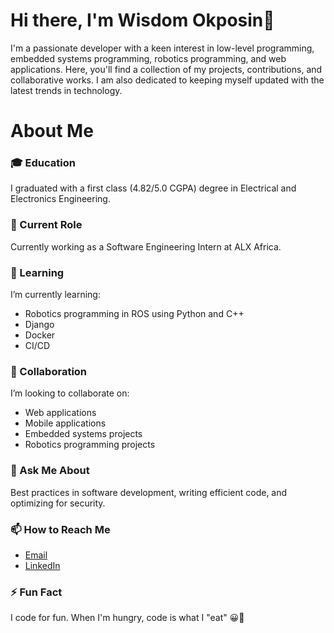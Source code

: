 # Hi there, I'm Wisdom Okposin👋

I'm a passionate developer with a keen interest in low-level programming, embedded systems programming, robotics programming, and web applications. Here, you'll find a collection of my projects, contributions, and collaborative works. I am also dedicated to keeping myself updated with the latest trends in technology.

# About Me
### 🎓 Education
I graduated with a first class (4.82/5.0 CGPA) degree in Electrical and Electronics Engineering.

### 💼 Current Role
Currently working as a Software Engineering Intern at ALX Africa.

### 🌱 Learning
I’m currently learning:

- Robotics programming in ROS using Python and C++
- Django
- Docker
- CI/CD

### 👯 Collaboration
I’m looking to collaborate on:

- Web applications
- Mobile applications
- Embedded systems projects
- Robotics programming projects

### 💬 Ask Me About
  Best practices in software development, writing efficient code, and optimizing for security.

### 📫 How to Reach Me
- [Email](wisdomokposin@gmil.com)
- [LinkedIn](https://www.linkedin.com/in/wisdom-okposin/)
 
### ⚡ Fun Fact
I code for fun. When I'm hungry, code is what I "eat" 😀🤣
